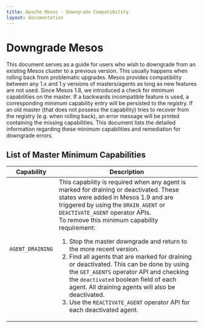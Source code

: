 ```yaml
---
title: Apache Mesos - Downgrade Compatibility
layout: documentation
---
```


# Downgrade Mesos

This document serves as a guide for users who wish to downgrade from an
existing Mesos cluster to a previous version. This usually happens when
rolling back from problematic upgrades. Mesos provides compatibility
between any 1.x and 1.y versions of masters/agents as long as new features
are not used. Since Mesos 1.8, we introduced a check for minimum capabilities
on the master. If a backwards incompatible feature is used, a corresponding
minimum capability entry will be persisted to the registry. If an old master
(that does not possess the capability) tries to recover from the registry
(e.g. when rolling back), an error message will be printed containing the
missing capabilities. This document lists the detailed information regarding
these minimum capabilities and remediation for downgrade errors.


## List of Master Minimum Capabilities

<table class="table table-striped">
<thead>
<tr><th>Capability</th><th>Description</th>
</thead>

<tr>
  <td>
    <code>AGENT_DRAINING</code>
  </td>
  <td>
    This capability is required when any agent is marked for draining
    or deactivated.  These states were added in Mesos 1.9 and are
    triggered by using the <code>DRAIN_AGENT</code> or
    <code>DEACTIVATE_AGENT</code> operator APIs.
    <br/>
    To remove this minimum capability requirement:
    <ol>
      <li>
        Stop the master downgrade and return to the more recent version.
      </li>
      <li>
        Find all agents that are marked for draining or deactivated.
        This can be done by using the <code>GET_AGENTS</code> operator
        API and checking the <code>deactivated</code> boolean field of
        each agent.  All draining agents will also be deactivated.
      </li>
      <li>
        Use the <code>REACTIVATE_AGENT</code> operator API for each
        deactivated agent.
      </li>
    </ol>
  </td>
</tr>
</table>
